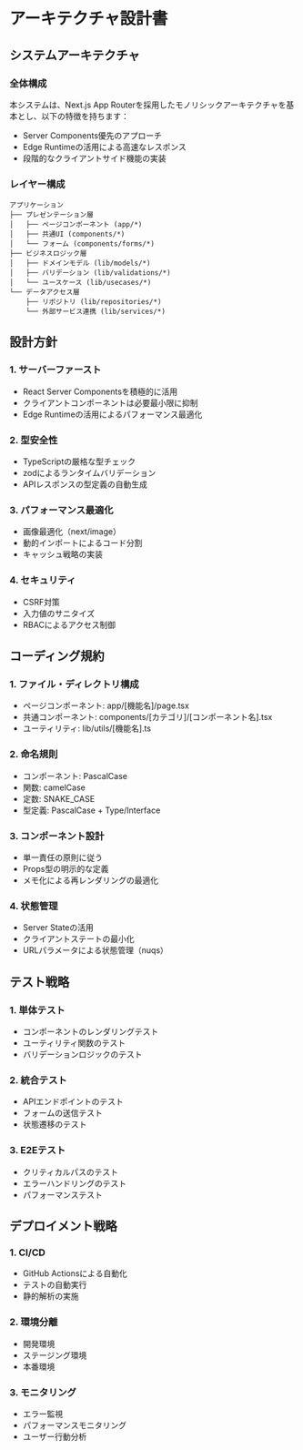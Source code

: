 # アーキテクチャ設計書

## システムアーキテクチャ

### 全体構成
本システムは、Next.js App Routerを採用したモノリシックアーキテクチャを基本とし、以下の特徴を持ちます：

- Server Components優先のアプローチ
- Edge Runtimeの活用による高速なレスポンス
- 段階的なクライアントサイド機能の実装

### レイヤー構成

```
アプリケーション
├── プレゼンテーション層
│   ├── ページコンポーネント (app/*)
│   ├── 共通UI (components/*)
│   └── フォーム (components/forms/*)
├── ビジネスロジック層
│   ├── ドメインモデル (lib/models/*)
│   ├── バリデーション (lib/validations/*)
│   └── ユースケース (lib/usecases/*)
└── データアクセス層
    ├── リポジトリ (lib/repositories/*)
    └── 外部サービス連携 (lib/services/*)
```

## 設計方針

### 1. サーバーファースト
- React Server Componentsを積極的に活用
- クライアントコンポーネントは必要最小限に抑制
- Edge Runtimeの活用によるパフォーマンス最適化

### 2. 型安全性
- TypeScriptの厳格な型チェック
- zodによるランタイムバリデーション
- APIレスポンスの型定義の自動生成

### 3. パフォーマンス最適化
- 画像最適化（next/image）
- 動的インポートによるコード分割
- キャッシュ戦略の実装

### 4. セキュリティ
- CSRF対策
- 入力値のサニタイズ
- RBACによるアクセス制御

## コーディング規約

### 1. ファイル・ディレクトリ構成
- ページコンポーネント: app/[機能名]/page.tsx
- 共通コンポーネント: components/[カテゴリ]/[コンポーネント名].tsx
- ユーティリティ: lib/utils/[機能名].ts

### 2. 命名規則
- コンポーネント: PascalCase
- 関数: camelCase
- 定数: SNAKE_CASE
- 型定義: PascalCase + Type/Interface

### 3. コンポーネント設計
- 単一責任の原則に従う
- Props型の明示的な定義
- メモ化による再レンダリングの最適化

### 4. 状態管理
- Server Stateの活用
- クライアントステートの最小化
- URLパラメータによる状態管理（nuqs）

## テスト戦略

### 1. 単体テスト
- コンポーネントのレンダリングテスト
- ユーティリティ関数のテスト
- バリデーションロジックのテスト

### 2. 統合テスト
- APIエンドポイントのテスト
- フォームの送信テスト
- 状態遷移のテスト

### 3. E2Eテスト
- クリティカルパスのテスト
- エラーハンドリングのテスト
- パフォーマンステスト

## デプロイメント戦略

### 1. CI/CD
- GitHub Actionsによる自動化
- テストの自動実行
- 静的解析の実施

### 2. 環境分離
- 開発環境
- ステージング環境
- 本番環境

### 3. モニタリング
- エラー監視
- パフォーマンスモニタリング
- ユーザー行動分析 